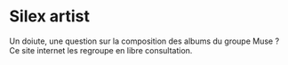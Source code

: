 # Silex artist

Un doiute, une question sur la composition des albums du groupe Muse ? Ce site internet les regroupe en libre consultation.